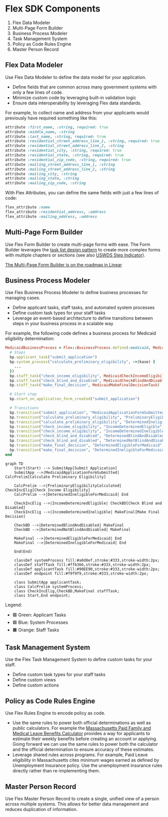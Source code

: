 # Flex SDK Components

1. Flex Data Modeler
2. Multi-Page Form Builder
3. Business Process Modeler
4. Task Management System
5. Policy as Code Rules Engine
6. Master Person Record

## Flex Data Modeler

Use Flex Data Modeler to define the data model for your application.

- Define fields that are common across many government systems with only a few lines of code.
- Minimize custom code by leveraging built-in validation logic
- Ensure data interoperability by leveraging Flex data standards.

For example, to collect name and address from your applicants would previously have required something like this:

```ruby
attribute :first_name, :string, required: true
attribute :middle_name, :string
attribute :last_name, :string, required: true
attribute :residential_street_address_line_1, :string, required: true
attribute :residential_street_address_line_2, :string
attribute :residential_city, :string, required: true
attribute :residential_state, :string, required: true
attribute :residential_zip_code, :string, required: true
attribute :mailing_street_address_line_1, :string
attribute :mailing_street_address_line_2, :string
attribute :mailing_city, :string
attribute :mailing_state, :string
attribute :mailing_zip_code, :string
```

With Flex Attributes, you can define the same fields with just a few lines of code:

```ruby
flex_attribute :name
flex_attribute :residential_address, :address
flex_attribute :mailing_address, :address
```

## Multi-Page Form Builder

Use Flex Form Builder to create multi-page forms with ease. The Form Builder leverages the [task list design pattern](https://navasage.atlassian.net/wiki/spaces/PL/pages/445382671/Task+list) to create more complex forms with multiple chapters or sections (see also [USWDS Step Indicator](https://designsystem.digital.gov/components/step-indicator/)).

[The Multi-Page Form Builder is on the roadmap in Linear](https://linear.app/nava-platform/project/multi-page-application-form-flow-99f38344c043)

## Business Process Modeler

Use Flex Business Process Modeler to define business processes for managing cases. 

- Define applicant tasks, staff tasks, and automated system processes
- Define custom task types for your staff tasks
- Leverage an event-based architecture to define transitions between steps in your business process in a scalable way

For example, the following code defines a business process for Medicaid eligibility determination:

```ruby
MedicaidBusinessProcess = Flex::BusinessProcess.define(:medicaid, MedicaidCase) do |bp|
  # Steps
  bp.applicant_task("submit_application")
  bp.system_process("calculate_preliminary_eligibility", ->(kase) {
    ...
  })
  bp.staff_task("check_income_eligibility", MedicaidCheckIncomeEligibilityTask)
  bp.staff_task("check_blind_and_disabled", MedicaidCheckBlindAndDisabledTask)
  bp.staff_task("make_final_decision", MedicaidMakeFinalDecisionTask)

  # Start step
  bp.start_on_application_form_created("submit_application")

  # Transitions
  bp.transition("submit_application", "MedicaidApplicationFormSubmitted", "calculate_preliminary_eligibility")
  bp.transition("calculate_preliminary_eligibility", "PreliminaryEligibilityCalculated", "check_income_eligibility")
  bp.transition("calculate_preliminary_eligibility", "DeterminedIneligibleForMedicaid", "end")
  bp.transition("check_income_eligibility", "IncomeDeterminedEligible", "check_blind_and_disabled")
  bp.transition("check_income_eligibility", "IncomeDeterminedIneligible", "make_final_decision")
  bp.transition("check_blind_and_disabled", "DeterminedBlindAndDisabled", "make_final_decision")
  bp.transition("check_blind_and_disabled", "DeterminedNotBlindAndDisabled", "make_final_decision")
  bp.transition("make_final_decision", "DeterminedEligibleForMedicaid", "end")
  bp.transition("make_final_decision", "DeterminedIneligibleForMedicaid", "end")
end
```

```mermaid
graph TD
    Start(Start) --> SubmitApp[Submit Application]
    SubmitApp -->|MedicaidApplicationFormSubmitted| CalcPrelim[Calculate Preliminary Eligibility]
    
    CalcPrelim -->|PreliminaryEligibilityCalculated| CheckIncElig[Check Income Eligibility]
    CalcPrelim -->|DeterminedIneligibleForMedicaid| End
    
    CheckIncElig -->|IncomeDeterminedEligible| CheckBD[Check Blind and Disabled]
    CheckIncElig -->|IncomeDeterminedIneligible| MakeFinal[Make Final Decision]
    
    CheckBD -->|DeterminedBlindAndDisabled| MakeFinal
    CheckBD -->|DeterminedNotBlindAndDisabled| MakeFinal
    
    MakeFinal -->|DeterminedEligibleForMedicaid| End
    MakeFinal -->|DeterminedIneligibleForMedicaid| End
    
    End(End)

    classDef systemProcess fill:#a0d8ef,stroke:#333,stroke-width:2px;
    classDef staffTask fill:#ffb366,stroke:#333,stroke-width:2px;
    classDef applicantTask fill:#90EE90,stroke:#333,stroke-width:2px;
    classDef endpoint fill:#f9f9f9,stroke:#333,stroke-width:2px;

    class SubmitApp applicantTask;
    class CalcPrelim systemProcess;
    class CheckIncElig,CheckBD,MakeFinal staffTask;
    class Start,End endpoint;
```

Legend:

- 🟩 Green: Applicant Tasks
- 🟦 Blue: System Processes
- 🟧 Orange: Staff Tasks

## Task Management System

Use the Flex Task Management System to define custom tasks for your staff.

- Define custom task types for your staff tasks
- Define custom views
- Define custom actions

## Policy as Code Rules Engine

Use Flex Rules Engine to encode policy as code.

- Use the same rules to power both official determinations as well as public calculators. For example the [Massachusetts Paid Family and Medical Leave Benefits Calculator](https://calculator.eol.mass.gov/pfml/yourbenefits/) provides a way for applicants to estimate their weekly benefits before creating an account or applying. Going forward we can use the same rules to power both the calculator and the official determination to ensure accuracy of these estimates.
- Leverage shared rules across programs. For example, Paid Leave eligibility in Massachusetts cites minimum wages earned as defined by Unemployment Insurance policy. Use the unemployment insurance rules directly rather than re-implementing them.

## Master Person Record

Use Flex Master Person Record to create a single, unified view of a person across multiple systems. This allows for better data management and reduces duplication of information.
